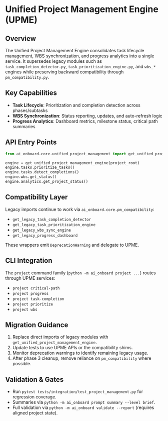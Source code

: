 # Unified Project Management Engine (UPME)

## Overview
The Unified Project Management Engine consolidates task lifecycle management, WBS synchronization, and progress analytics into a single service. It supersedes legacy modules such as `task_completion_detector.py`, `task_prioritization_engine.py`, and `wbs_*` engines while preserving backward compatibility through `pm_compatibility.py`.

## Key Capabilities
- **Task Lifecycle**: Prioritization and completion detection across phases/subtasks
- **WBS Synchronization**: Status reporting, updates, and auto-refresh logic
- **Progress Analytics**: Dashboard metrics, milestone status, critical path summaries

## API Entry Points
```python
from ai_onboard.core.unified_project_management import get_unified_project_management_engine

engine = get_unified_project_management_engine(project_root)
engine.tasks.prioritize_tasks()
engine.tasks.detect_completions()
engine.wbs.get_status()
engine.analytics.get_project_status()
```

## Compatibility Layer
Legacy imports continue to work via `ai_onboard.core.pm_compatibility`:
- `get_legacy_task_completion_detector`
- `get_legacy_task_prioritization_engine`
- `get_legacy_wbs_sync_engine`
- `get_legacy_progress_dashboard`

These wrappers emit `DeprecationWarning` and delegate to UPME.

## CLI Integration
The `project` command family (`python -m ai_onboard project ...`) routes through UPME services:
- `project critical-path`
- `project progress`
- `project task-completion`
- `project prioritize`
- `project wbs`

## Migration Guidance
1. Replace direct imports of legacy modules with `get_unified_project_management_engine`.
2. Update tests to use UPME APIs or the compatibility shims.
3. Monitor deprecation warnings to identify remaining legacy usage.
4. After phase 3 cleanup, remove reliance on `pm_compatibility` where possible.

## Validation & Gates
- Run `pytest tests/integration/test_project_management.py` for regression coverage.
- Summaries via `python -m ai_onboard prompt summary --level brief`.
- Full validation via `python -m ai_onboard validate --report` (requires aligned project state).
